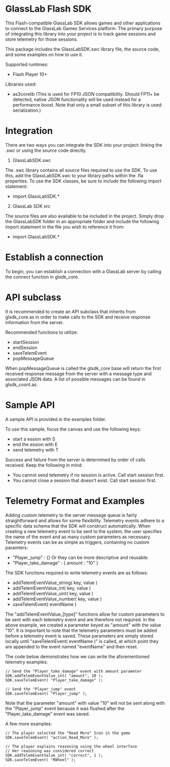 GlassLab Flash SDK
===================

This Flash-compatible GlassLab SDK allows games and other applications to connect
to the GlassLab Games Services platform. The primary purpose of integrating this
library into your project is to track game sessions and store telemetry for those
sessions.

This package includes the GlassLabSDK.swc library file, the source code, and some
examples on how to use it.

Supported runtimes:
- Flash Player 10+

Libraries used:
- as3corelib (This is used for FP10 JSON compatibility. Should FP11+ be detected,
native JSON functionality will be used instead for a performance boost. Note that
only a small subset of this library is used: serialization.)


Integration
===========

There are two ways you can integrate the SDK into your project: linking the .swc or
using the source code directly.

1) GlassLabSDK.swc

The .swc library contains all source files required to use the SDK. To use this,
add the GlassLabSDK.swc to your library paths within the .fla properties. To use the
SDK classes, be sure to include the following import statement:
- import GlassLabSDK.*

2) GlassLab SDK src

The source files are also available to be included in the project. Simply drop the
GlassLabSDK folder in an appropriate folder and include the following import statement
in the file you wish to reference it from:
- import GlassLabSDK.*


Establish a connection
======================

To begin, you can establish a connection with a GlassLab server by calling the connect
function in glsdk_core.


API subclass
============

It is recommended to create an API subclass that inherits from glsdk_core.as in order
to make calls to the SDK and receive response information from the server.

Recommended functions to utilize:
- startSession
- endSession
- saveTelemEvent
- popMessageQueue

When popMessageQueue is called the glsdk_core base will return the first received response
message from the server with a message type and associated JSON data. A list of possible
messages can be found in glsdk_cosnt.as.


Sample API
==========

A sample API is provided in the examples folder.

To use this sample, focus the canvas and use the following keys:
- start a ession with S
- end the ession with E
- send telemetry with T

Success and failure from the server is determined by order of calls received.
Keep the following in mind:
- You cannot send telemetry if no session is active. Call start session first.
- You cannot close a session that doesn't exist. Call start session first.


Telemetry Format and Examples
=============================

Adding custom telemetry to the server message queue is fairly straightforward and allows for
some flexibility. Telemetry events adhere to a specific data schema that the SDK will construct
automatically. When creating a new telemetry event to be sent to the system, the user specifies
the name of the event and as many custom parameters as necessary. Telemetry events can be as 
simple as triggers, containing no custom paramters:
 - "Player_jump" : {}
Or they can be more descriptive and reusable:
 - "Player_take_damage" : { amount : "10" }

The SDK functions required to write telemetry events are as follows:
 - addTelemEventValue_string( key, value )
 - addTelemEventValue_int( key, value )
 - addTelemEventValue_uint( key, value )
 - addTelemEventValue_number( key, value )
 - saveTelemEvent( eventName )

The "addTelemEventValue_[type]" functions allow for custom parameters to be sent with each
telemetry event and are therefore not required. In the above example, we created a parameter
keyed as "amount" with the value "10". It is important to note that the telemetry parameters
must be added before a telemetry event is saved. These parameters are simply stored locally
until "saveTelemEvent( eventName )" is called, at which point they are appended to the event
named "eventName" and then reset.

The code below demonstrates how we can write the aforementioned telemetry examples:

```
// Send the "Player_take_damage" event with amount parameter
SDK.addTelemEventValue_int( "amount", 10 );
SDK.saveTelemEvent( "Player_take_damage" );

// Send the "Player_jump" event
SDK.saveTelemEvent( "Player_jump" );
```

Note that the parameter "amount" with value "10" will not be sent along with the "Player_jump"
event because it was flushed after the "Player_take_damage" event was saved.

A few more examples:

```
// The player selected the "Read More" Icon in the game
SDK.saveTelemEvent( "action_Read_More" );

// The player explains reasoning using the wheel interface
// Her reasoning was considered correct
SDK.addTelemEventValue_int( "correct", 1 );
SDK.saveTelemEvent( "RWheel" );
```